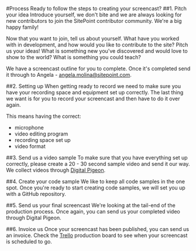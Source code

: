 #Process
Ready to follow the steps to creating your screencast?
##1. Pitch your idea
Introduce yourself, we don't bite and we are always looking for new contributors to join the SitePoint contributor community. We're a big happy family! 

Now that you want to join, tell us about yourself. What have you worked with in development, and how would you like to contribute to the site? Pitch us your ideas! What is something new you've discovered and would love to show to the world? What is something you could teach?

We have a screencast outline for you to complete. Once it's completed send it through to Angela - angela.molina@sitepoint.com. 

##2. Setting up
When getting ready to record we need to make sure you have your recording space and equipment set up correctly. The last thing we want is for you to record your screencast and then have to do it over again.

This means having the correct:

- microphone
- video editing program 
- recording space set up
- video format

##3. Send us a video sample
To make sure that you have everything set up correctly, please create a 20 - 30 second sample video and send it our way. We collect videos through [Digital Pigeon](http://bit.ly/1K52UGY).

##4. Create your code sample
We like to keep all code samples in the one spot. Once you're ready to start creating code samples, we will set you up with a GitHub repository.

##5. Send us your final screencast
We're looking at the tail-end of the production process. Once again, you can send us your completed video through Digital Pigeon.

##6. Invoice us
Once your screencast has been published, you can send us an invoice. Check the [Trello](https://trello.com/b/5Pn9GZZR/sitepoint-short-videos) production board to see when your screencast is scheduled to go.

